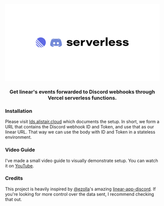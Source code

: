 ![linear-discord-serverless](./docs/banner.jpg)

<h3 align="center">Get linear's events forwarded to Discord webhooks through Vercel serverless functions.</h3>

### Installation

Please visit [lds.alistair.cloud](https://lds.alistair.cloud) which documents the setup. In short, we form a URL that contains the Discord webhook ID and Token, and use that as our linear URL. That way we can use the body with ID and Token in a stateless environment.

### Video Guide

I've made a small video guide to visually demonstrate setup. You can watch it on [YouTube](https://youtu.be/QgDt8yUnQcA).

### Credits

This project is heavily inspired by [@ezolla](https://github.com/ezolla)'s amazing [linear-app-discord](https://github.com/ezolla/linear-app-discord). If you're looking for more control over the data sent, I recommend checking that out.
 
